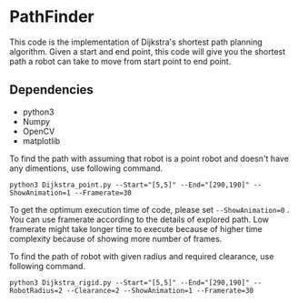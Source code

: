 # PathFinder

This code is the implementation of Dijkstra's shortest path planning algorithm. Given a start and end point, this code will give you the shortest path a robot can take to move from start point to end point. 

## Dependencies
- python3
- Numpy
- OpenCV
- matplotlib

To find the path with assuming that robot is a point robot and doesn't have any dimentions, use following command.
```
python3 Dijkstra_point.py --Start="[5,5]" --End="[290,190]" --ShowAnimation=1 --Framerate=30
```

To get the optimum execution time of code, please set ```--ShowAnimation=0``` . You can use framerate according to the details of explored path. Low framerate might take longer time to execute because of higher time complexity because of showing more number of frames.

To find the path of robot with given radius and required clearance, use following command.

```
python3 Dijkstra_rigid.py --Start="[5,5]" --End="[290,190]" --RobotRadius=2 --Clearance=2 --ShowAnimation=1 --Framerate=30
```